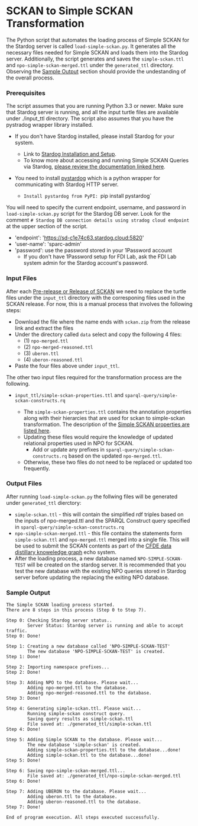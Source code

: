 # SCKAN to Simple SCKAN Transformation

The Python script that automates the loading process of Simple SCKAN for the Stardog server is called `load-simple-sckan.py`. It generates all the necessary files needed for Simple SCKAN and loads them into the Stardog server. Additionally, the script generates and saves the `simple-sckan.ttl` and `npo-simple-sckan-merged.ttl` under the `generated_ttl` directory. Observing the [Sample Output](#sample-output) section should provide the undestanding of the overall process.

### **Prerequisites**

The script assumes that you are running Python 3.3 or newer. Make sure that Stardog server is running, and all the input turtle files are available under ./input_ttl directory. The script also assumes that you have the pystradog wrapper library installed.

* If you don't have Stardog installed, please install Stardog for your system.

  * Link to [Stardog Installation and Setup](https://docs.stardog.com/install-stardog/).
  * To know more about accessing and running Simple SCKAN Queries via Stardog, [please review the documentation linked here](https://docs.stardog.com/install-stardog/).
* You need to install [pystardog](https://pypi.org/project/pystardog/) which is a python wrapper for communicating with Stardog HTTP server.

  * `Install pystardog from PyPI: `pip install pystardog`

You will need to specify the current endpoint, username, and password  in `load-simple-sckan.py` script for the Stardog DB server. Look for the comment `# Stardog DB connection details using stradog cloud endpoint` at the upper section of the script.

* 'endpoint': 'https://sd-c1e74c63.stardog.cloud:5820'
* 'user-name': 'sparc-admin'
* 'password': use the password stored in your 1Password account
  * If you don't have 1Password setup for FDI Lab, ask the FDI Lab system admin for the Stardog account's password.

### Input Files

After each [Pre-release or Release of SCKAN](https://github.com/SciCrunch/NIF-Ontology/releases) we need to replace the turtle files under the `input_ttl` directory with the corresponing files used in the SCKAN release. For now, this is a manual process that  involves the following steps:

* Download the file where the name ends with `sckan.zip` from the release link and extract the files
* Under the directory called `data` select and copy the following 4 files:
  * (1) `npo-merged.ttl`
  * (2) `npo-merged-reasoned.ttl`
  * (3) `uberon.ttl`
  * (4) `uberon-reasoned.ttl`
* Paste the four files above under `input_ttl`.

The other two input files required for the transformation process are the following.

* `input_ttl/simple-sckan-properties.ttl` and `sparql-query/simple-sckan-constructs.rq`

  * The `simple-sckan-properties.ttl` contains the annotation properties along with their hierarcies that are used for sckan to simple-sckan transformation. The description of the [Simple SCKAN properties are listed here](https://github.com/SciCrunch/sparc-curation/blob/master/docs/simple-sckan/readme.md#simple-sckan-properties).
  * Updating these files would require the knowledge of updated relational properties used in NPO for SCKAN.
    * Add or update any prefixes in `sparql-query/simple-sckan-constructs.rq` based on the updated  `npo-merged.ttl`.
  * Otherwise, these two files do not need to be replaced or updated too frequently.

### Output Files

After running `load-simple-sckan.py` the follwing files will be generated under `generated_ttl` dierctory:

* `simple-sckan.ttl` - this will contain the simplified rdf triples based on the inputs of npo-merged.ttl and the SPARQL Construct query specified in `sparql-query/simple-sckan-constructs.rq`
* `npo-simple-sckan-merged.ttl` - this file contains the statements form `simple-sckan.ttl` and `npo-merged.ttl` merged into a single file. This will be used to submit the SCKAN contents as part of the [CFDE data distillary knoweledge graph](https://github.com/TaylorResearchLab/CFDE_DataDistillery/blob/main/user_guide/CFDE_DataDistillery_UserGuide.md) echo system.
* After the loading process, a new database named `NPO-SIMPLE-SCKAN-TEST` will be created on the stardog server. It is recommended that you test the new database with the existing NPO queries stored in Stardog server before updating the replacing the exiting NPO database.

### Sample Output

```
The Simple SCKAN loading process started.
There are 8 steps in this process (Step 0 to Step 7).

Step 0: Checking Stardog server status..
        Server Status: Stardog server is running and able to accept traffic.
Step 0: Done!

Step 1: Creating a new database called 'NPO-SIMPLE-SCKAN-TEST'
        The new database 'NPO-SIMPLE-SCKAN-TEST' is created.
Step 1: Done!

Step 2: Importing namespace prefixes...
Step 2: Done!

Step 3: Adding NPO to the database. Please wait...
        Adding npo-merged.ttl to the database.
        Adding npo-merged-reasoned.ttl to the database.
Step 3: Done!

Step 4: Generating simple-sckan.ttl. Please wait...
        Running simple-sckan construct query.
        Saving query results as simple-sckan.ttl
        File saved at: ./generated_ttl/simple-sckan.ttl
Step 4: Done!

Step 5: Adding Simple SCKAN to the database. Please wait...
        The new database 'simple-sckan' is created.
        Adding simple-sckan-properties.ttl to the database...done!
        Adding simple-sckan.ttl to the database...done!
Step 5: Done!

Step 6: Saving npo-simple-sckan-merged.ttl...
        File saved at: ./generated_ttl/npo-simple-sckan-merged.ttl
Step 6: Done!

Step 7: Adding UBERON to the database. Please wait...
        Adding uberon.ttl to the database.
        Adding uberon-reasoned.ttl to the database.
Step 7: Done!

End of program execution. All steps executed successfully.
```
